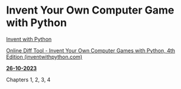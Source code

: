 # Invent Your Own Computer Game with Python

[Invent with Python](https://inventwithpython.com/invent4thed/)

[Online Diff Tool - Invent Your Own Computer Games with Python, 4th Edition (inventwithpython.com)](http://inventwithpython.com/invent4thed/diff/)

**<u>26-10-2023</u>**

Chapters 1, 2, 3, 4

